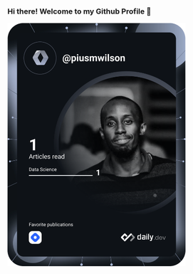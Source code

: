### Hi there! Welcome to my Github Profile 👋
<a href="https://app.daily.dev/piusmwilson"><img src="https://github.com/piusmwilson/piusmwilson/blob/main/devcard.svg" width="400" alt="Pius Muhumuza's Dev Card"/></a>


<!--
**piusmwilson/piusmwilson** is a ✨ _special_ ✨ repository because its `README.md` (this file) appears on your GitHub profile.

Here are some ideas to get you started:

- 🔭 I’m currently working on ...
- 🌱 I’m currently learning ...
- 👯 I’m looking to collaborate on ...
- 🤔 I’m looking for help with ...
- 💬 Ask me about ...
- 📫 How to reach me: ...
- 😄 Pronouns: ...
- ⚡ Fun fact: ...
-->
